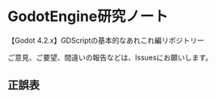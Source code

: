 # GodotEngine研究ノート
【Godot 4.2.x】GDScriptの基本的なあれこれ編リポジトリー

ご意見、ご要望、間違いの報告などは、Issuesにお願いします。


## 正誤表
